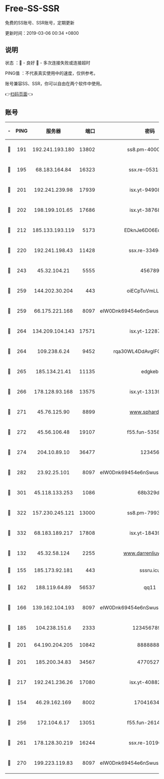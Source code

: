 # Free-SS-SSR

免费的SS账号、SSR账号，定期更新

更新时间：2019-03-06 00:34 +0800

## 说明

状态     ：🙂 - 良好 🙁 - 多次连接失败或连接超时

PING值   ：不代表真实使用中的速度，仅供参考。

账号兼容SS、SSR，你可以自由在两个软件中使用。

👉[扫码页面](https://liesauer.github.io/free-ss-ssr.github.io/)👈

## 账号

|-|PING|服务器|端口|密码|加密方式|区域|
|:----:|:----:|:-----:|-----:|:----:|:----:|:----:|
|🙂|191|192.241.193.180|13802|ss8.pm-40001184|aes-256-cfb|US|
|🙂|195|68.183.164.84|16323|ssx.re-05315643|aes-256-cfb|US|
|🙂|201|192.241.239.98|17939|isx.yt-94908149|aes-256-cfb|US|
|🙂|202|198.199.101.65|17686|isx.yt-38768454|aes-256-cfb|US|
|🙂|212|185.133.193.119|5173|EDknJe6D06EoWDaw|aes-256-cfb|US|
|🙂|220|192.241.198.43|11428|ssx.re-33494381|aes-256-cfb|US|
|🙂|243|45.32.104.21|5555|456789|aes-256-cfb|SG|
|🙂|259|144.202.30.204|443|oiECpTuVmLLxk4Ts|aes-256-cfb|US|
|🙂|259|66.175.221.168|8097|eIW0Dnk69454e6nSwuspv9DmS201tQ0D|aes-256-cfb|US|
|🙂|264|134.209.104.143|17571|isx.yt-12287887|aes-256-cfb|SG|
|🙂|264|109.238.6.24|9452|rqa30WL4DdAvgIFG6Fs3znzTa|aes-256-cfb|FR|
|🙂|265|185.134.21.41|11135|edgkeb|aes-256-cfb|GB|
|🙂|266|178.128.93.168|13575|isx.yt-13139523|aes-256-cfb|SG|
|🙂|271|45.76.125.90|8899|www.sphard.com|aes-256-cfb|JP|
|🙂|272|45.56.106.48|19107|f55.fun-53586818|aes-256-cfb|US|
|🙂|274|204.10.89.10|36477|123456|aes-256-cfb|US|
|🙂|282|23.92.25.101|8097|eIW0Dnk69454e6nSwuspv9DmS201tQ0D|aes-256-cfb|US|
|🙂|301|45.118.133.253|1086|68b329da|aes-256-cfb|SG|
|🙂|322|157.230.245.121|13000|ss8.pm-79933809|aes-256-cfb|SG|
|🙂|332|68.183.189.217|17808|isx.yt-18439872|aes-256-cfb|SG|
|🙂|132|45.32.58.124|2255|www.darrenliuwei.com|aes-256-cfb|JP|
|🙂|155|185.173.92.181|443|sssru.icu|rc4-md5|RU|
|🙂|162|188.119.64.89|56537|qq11|aes-256-cfb|RU|
|🙂|166|139.162.104.193|8097|eIW0Dnk69454e6nSwuspv9DmS201tQ0D|aes-256-cfb|JP|
|🙂|185|104.238.151.6|2333|12345678900|aes-256-cfb|JP|
|🙂|201|64.190.204.205|10842|88888888|rc4-md5|US|
|🙂|201|185.200.34.83|34567|47705279|aes-256-cfb|US|
|🙂|217|192.241.236.26|17080|isx.yt-40882343|aes-256-cfb|US|
|🙁|154|46.29.162.169|8002|1704163453|aes-256-cfb|RU|
|🙁|256|172.104.6.17|13051|f55.fun-26146872|aes-256-cfb|US|
|🙁|261|178.128.30.219|16244|ssx.re-10190276|aes-256-cfb|SG|
|🙁|270|199.223.119.83|8097|eIW0Dnk69454e6nSwuspv9DmS201tQ0D|aes-256-cfb|US|
